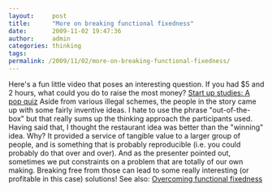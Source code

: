 ```yaml
---
layout:     post
title:      "More on breaking functional fixedness"
date:       2009-11-02 19:47:36
author:     admin
categories: thinking
tags:  
permalink: /2009/11/02/more-on-breaking-functional-fixedness/
---
```

Here's a fun little video that poses an interesting question. If you had $5 and 2 hours, what could you do to raise the most money? [Start up studies: A pop quiz](http://entrepreneur.venturebeat.com/2009/10/30/start-up-studies-a-pop-quiz/) Aside from various illegal schemes, the people in the story came up with some fairly inventive ideas. I hate to use the phrase "out-of-the-box" but that really sums up the thinking approach the participants used. Having said that, I thought the restaurant idea was better than the "winning" idea. Why? It provided a service of tangible value to a larger group of people, and is something that is probably reproducible (i.e. you could probably do that over and over). And as the presenter pointed out, sometimes we put constraints on a problem that are totally of our own making. Breaking free from those can lead to some really interesting (or profitable in this case) solutions! See also: [Overcoming functional fixedness ](http://www.ironboundsoftware.com/blog/2005/08/12/overcoming-functional-fixedness/)
